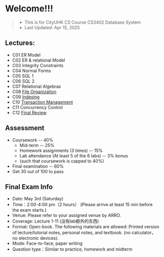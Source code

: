 # Welcome!!!
> - This is for CityUHK CS Course CS3402 Database System
> - Last Updated: Apr 15, 2025
## Lectures:
- C01 ER Model
- C02 ER & relational Model
- C03 Integrity Constraints
- C04 Normal Forms
- C05 SQL 1
- C06 SQL 2
- C07 Relational Algebras
- C08 [File Organization](https://github.com/Cuber-Feng/CityU-CS3402/blob/main/CS3402-C8-FileOrganization.md)
- C09 [Indexing](https://github.com/Cuber-Feng/CityU-CS3402/blob/main/CS3402-C9-Index.md)
- C10 [Transaction Management](https://github.com/Cuber-Feng/CityU-CS3402/blob/main/CS3402-C10-Transaction.md)
- C11 Concurrency Control
- C12 [Final Review](https://github.com/Cuber-Feng/CityU-CS3402/blob/main/CS3402FinalReview.md)

## Assessment
- Coursework -- 40% 
  - Mid-term -- 25%
  - Homework assignments (3 times) -- 15%
  - Lab attendance (At least 5 of the 6 labs) -- 3% bonus
  - (such that coursework is capped to 40%)
- Final examination -- 60%
- Get 30 out of 100 to pass

## Final Exam Info
- Date: May 3rd (Saturday)
- Time：2:00-4:00 pm（2 hours） (Please arrive at least 15 min before the exam starts.)
- Venue: Please refer to your assigned venue by ARRO.
- Coverage: Lecture 1-11 (没有lab额外的东西)
- Format: Open-book. The following materials are allowed: Printed version of lecture/tutorial notes, personal notes, and textbook. (no calculator，no electronic devices).
- Mode: Face-to-face, paper writing
- Question type：Similar to practice, homework and midterm
